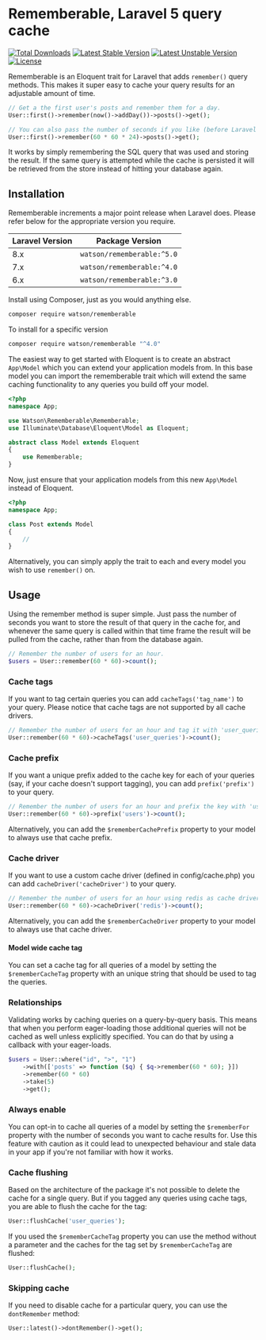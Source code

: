Rememberable, Laravel 5 query cache
===================================

[![Total Downloads](https://poser.pugx.org/watson/rememberable/downloads.svg)](https://packagist.org/packages/watson/rememberable)
[![Latest Stable Version](https://poser.pugx.org/watson/rememberable/v/stable.svg)](https://packagist.org/packages/watson/rememberable)
[![Latest Unstable Version](https://poser.pugx.org/watson/rememberable/v/unstable.svg)](https://packagist.org/packages/watson/rememberable)
[![License](https://poser.pugx.org/watson/rememberable/license.svg)](https://packagist.org/packages/watson/rememberable)

Rememberable is an Eloquent trait for Laravel that adds `remember()` query methods. This makes it super easy to cache your query results for an adjustable amount of time.

```php
// Get a the first user's posts and remember them for a day.
User::first()->remember(now()->addDay())->posts()->get();

// You can also pass the number of seconds if you like (before Laravel 5.8 this will be interpreted as minutes).
User::first()->remember(60 * 60 * 24)->posts()->get();
```

It works by simply remembering the SQL query that was used and storing the result. If the same query is attempted while the cache is persisted it will be retrieved from the store instead of hitting your database again.

## Installation

Rememberable increments a major point release when Laravel does. Please refer below for the appropriate version you require.

| Laravel Version | Package Version            |
|-----------------|----------------------------|
| 8.x             | `watson/rememberable:^5.0` |
| 7.x             | `watson/rememberable:^4.0` |
| 6.x             | `watson/rememberable:^3.0` |

Install using Composer, just as you would anything else.

```sh
composer require watson/rememberable
```

To install for a specific version
```sh
composer require watson/rememberable "^4.0"
```

The easiest way to get started with Eloquent is to create an abstract `App\Model` which you can extend your application models from. In this base model you can import the rememberable trait which will extend the same caching functionality to any queries you build off your model.

```php
<?php
namespace App;

use Watson\Rememberable\Rememberable;
use Illuminate\Database\Eloquent\Model as Eloquent;

abstract class Model extends Eloquent
{
    use Rememberable;
}
```

Now, just ensure that your application models from this new `App\Model` instead of Eloquent.

```php
<?php
namespace App;

class Post extends Model
{
    //
}
```

Alternatively, you can simply apply the trait to each and every model you wish to use `remember()` on.

## Usage

Using the remember method is super simple. Just pass the number of seconds you want to store the result of that query in the cache for, and whenever the same query is called within that time frame the result will be pulled from the cache, rather than from the database again.

```php
// Remember the number of users for an hour.
$users = User::remember(60 * 60)->count();
```

### Cache tags

If you want to tag certain queries you can add `cacheTags('tag_name')` to your query. Please notice that cache tags are not supported by all cache drivers.

```php
// Remember the number of users for an hour and tag it with 'user_queries'
User::remember(60 * 60)->cacheTags('user_queries')->count();
```

### Cache prefix

If you want a unique prefix added to the cache key for each of your queries (say, if your cache doesn't support tagging), you can add `prefix('prefix')` to your query.

```php
// Remember the number of users for an hour and prefix the key with 'users'
User::remember(60 * 60)->prefix('users')->count();
```

Alternatively, you can add the `$rememberCachePrefix` property to your model to always use that cache prefix.

### Cache driver

If you want to use a custom cache driver (defined in config/cache.php) you can add `cacheDriver('cacheDriver')` to your query.

```php
// Remember the number of users for an hour using redis as cache driver
User::remember(60 * 60)->cacheDriver('redis')->count();
```

Alternatively, you can add the `$rememberCacheDriver` property to your model to always use that cache driver.

#### Model wide cache tag

You can set a cache tag for all queries of a model by setting the `$rememberCacheTag` property with an unique string that should be used to tag the queries.

### Relationships

Validating works by caching queries on a query-by-query basis. This means that when you perform eager-loading those additional queries will not be cached as well unless explicitly specified. You can do that by using a callback with your eager-loads.

```php
$users = User::where("id", ">", "1")
    ->with(['posts' => function ($q) { $q->remember(60 * 60); }])
    ->remember(60 * 60)
    ->take(5)
    ->get();
```

### Always enable

You can opt-in to cache all queries of a model by setting the `$rememberFor` property with the number of seconds you want to cache results for. Use this feature with caution as it could lead to unexpected behaviour and stale data in your app if you're not familiar with how it works.

### Cache flushing

Based on the architecture of the package it's not possible to delete the cache for a single query. But if you tagged any queries using cache tags, you are able to flush the cache for the tag:

```php
User::flushCache('user_queries');
```

If you used the `$rememberCacheTag` property you can use the method without a parameter and the caches for the tag set by `$rememberCacheTag` are flushed:

```php
User::flushCache();
```
### Skipping cache

If you need to disable cache for a particular query, you can use the `dontRemember` method:

```php
User::latest()->dontRemember()->get();
```
